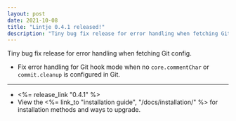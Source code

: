 ```yaml
---
layout: post
date: 2021-10-08
title: "Lintje 0.4.1 released!"
description: "Tiny bug fix release for error handling when fetching Git config."
---
```


Tiny bug fix release for error handling when fetching Git config.

- Fix error handling for Git hook mode when no `core.commentChar` or
  `commit.cleanup` is configured in Git.

---

- <%= release_link "0.4.1" %>
- View the <%= link_to "installation guide", "/docs/installation/" %> for installation methods and ways to upgrade.
